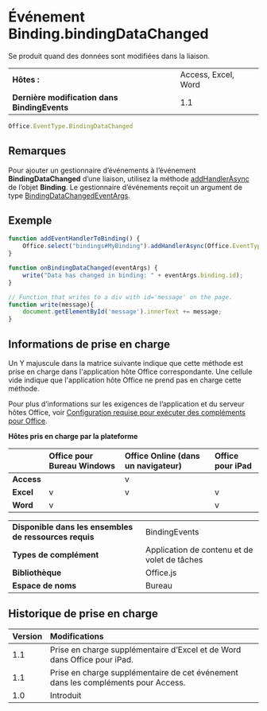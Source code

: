 
# Événement Binding.bindingDataChanged
Se produit quand des données sont modifiées dans la liaison.

|||
|:-----|:-----|
|**Hôtes :**|Access, Excel, Word|
|**Dernière modification dans BindingEvents**|1.1|

```js
Office.EventType.BindingDataChanged
```


## Remarques

Pour ajouter un gestionnaire d’événements à l’événement **BindingDataChanged** d’une liaison, utilisez la méthode [addHandlerAsync](../../reference/shared/binding.addhandlerasync.md) de l’objet **Binding**. Le gestionnaire d’événements reçoit un argument de type [BindingDataChangedEventArgs](../../reference/shared/binding.bindingdatachangedeventargs.md).


## Exemple




```js
function addEventHandlerToBinding() {
    Office.select("bindings#MyBinding").addHandlerAsync(Office.EventType.BindingDataChanged, onBindingDataChanged);
}

function onBindingDataChanged(eventArgs) {
    write("Data has changed in binding: " + eventArgs.binding.id);
}

// Function that writes to a div with id='message' on the page.
function write(message){
    document.getElementById('message').innerText += message; 
}
```


## Informations de prise en charge


Un Y majuscule dans la matrice suivante indique que cette méthode est prise en charge dans l'application hôte Office correspondante. Une cellule vide indique que l'application hôte Office ne prend pas en charge cette méthode.

Pour plus d’informations sur les exigences de l’application et du serveur hôtes Office, voir [Configuration requise pour exécuter des compléments pour Office](../../docs/overview/requirements-for-running-office-add-ins.md).


**Hôtes pris en charge par la plateforme**


||**Office pour Bureau Windows**|**Office Online (dans un navigateur)**|**Office pour iPad**|
|:-----|:-----|:-----|:-----|
|**Access**||v||
|**Excel**|v|v|v|
|**Word**|v||v|

|||
|:-----|:-----|
|**Disponible dans les ensembles de ressources requis**|BindingEvents|
|**Types de complément**|Application de contenu et de volet de tâches|
|**Bibliothèque**|Office.js|
|**Espace de noms**|Bureau|

## Historique de prise en charge

|**Version**|**Modifications**|
|:-----|:-----|
|1.1|Prise en charge supplémentaire d’Excel et de Word dans Office pour iPad.|
|1.1|Prise en charge supplémentaire de cet événement dans les compléments pour Access.|
|1.0|Introduit|
